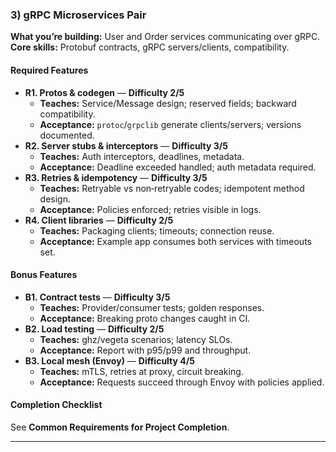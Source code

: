 ### 3) gRPC Microservices Pair
**What you’re building:** User and Order services communicating over gRPC.
**Core skills:** Protobuf contracts, gRPC servers/clients, compatibility.

#### Required Features
- **R1. Protos & codegen** — **Difficulty 2/5**
  - **Teaches:** Service/Message design; reserved fields; backward compatibility.
  - **Acceptance:** `protoc`/`grpclib` generate clients/servers; versions documented.
- **R2. Server stubs & interceptors** — **Difficulty 3/5**
  - **Teaches:** Auth interceptors, deadlines, metadata.
  - **Acceptance:** Deadline exceeded handled; auth metadata required.
- **R3. Retries & idempotency** — **Difficulty 3/5**
  - **Teaches:** Retryable vs non‑retryable codes; idempotent method design.
  - **Acceptance:** Policies enforced; retries visible in logs.
- **R4. Client libraries** — **Difficulty 2/5**
  - **Teaches:** Packaging clients; timeouts; connection reuse.
  - **Acceptance:** Example app consumes both services with timeouts set.

#### Bonus Features
- **B1. Contract tests** — **Difficulty 3/5**
  - **Teaches:** Provider/consumer tests; golden responses.
  - **Acceptance:** Breaking proto changes caught in CI.
- **B2. Load testing** — **Difficulty 2/5**
  - **Teaches:** ghz/vegeta scenarios; latency SLOs.
  - **Acceptance:** Report with p95/p99 and throughput.
- **B3. Local mesh (Envoy)** — **Difficulty 4/5**
  - **Teaches:** mTLS, retries at proxy, circuit breaking.
  - **Acceptance:** Requests succeed through Envoy with policies applied.

#### Completion Checklist
See **Common Requirements for Project Completion**.

---

